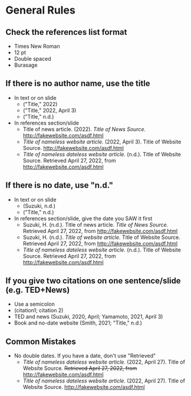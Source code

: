 # General Rules

## Check the references list format
* Times New Roman
* 12 pt
* Double spaced
* Burasage 



## If there is no author name, use the title
* In text or on slide
    * ("Title," 2022)
    * ("Title," 2022, April 3)
    * ("Title," n.d.)
* In references section/slide
    * Title of news article. (2022). *Title of News Source.* http://fakewebsite.com/asdf.html
    * *Title of nameless website article.* (2022, April 3). Title of Website Source. http://fakewebsite.com/asdf.html
    * *Title of nameless dateless website article.* (n.d.). Title of Website Source. Retrieved April 27, 2022, from http://fakewebsite.com/asdf.html

## If there is no date, use "n.d."
* In text or on slide
    * (Suzuki, n.d.)
    * ("Title," n.d.)
* In references section/slide, give the date you SAW it first
    * Suzuki, H. (n.d.). Title of news article. *Title of News Source.* Retrieved April 27, 2022, from http://fakewebsite.com/asdf.html
    * Suzuki, H. (n.d.). *Title of website article.* Title of Website Source. Retrieved April 27, 2022, from http://fakewebsite.com/asdf.html
    * *Title of nameless dateless website article.* (n.d.). Title of Website Source. Retrieved April 27, 2022, from http://fakewebsite.com/asdf.html



## If you give two citations on one sentence/slide (e.g. TED+News) 
* Use a semicolon
* (citation1; citation 2)
* TED and news (Suzuki, 2020, April; Yamamoto, 2021, April 3)
* Book and no-date website (Smith, 2021; "Title," n.d.)

## Common Mistakes
* No double dates. If you have a date, don't use "Retrieved"
    * *Title of nameless dateless website article.* (2022, April 27). Title of Website Source. ~~Retrieved April 27, 2022, from~~ http://fakewebsite.com/asdf.html
    * *Title of nameless dateless website article.* (2022, April 27). Title of Website Source. http://fakewebsite.com/asdf.html

